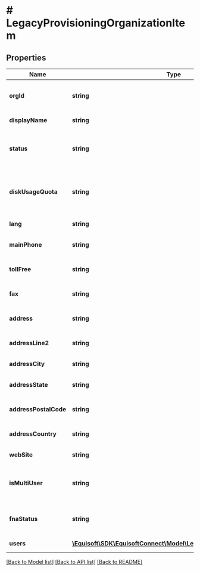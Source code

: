 # # LegacyProvisioningOrganizationItem

## Properties

Name | Type | Description | Notes
------------ | ------------- | ------------- | -------------
**orgId** | **string** | Unique identifier for the organization | [optional]
**displayName** | **string** | Organization Name | [optional]
**status** | **string** | Organization status In creation, Active, Maintenance | [optional]
**diskUsageQuota** | **string** | Organization disk usage quota. Deprecated. Always empty. | [optional]
**lang** | **string** | Default language | [optional]
**mainPhone** | **string** | Organization main phone number | [optional]
**tollFree** | **string** | Organization tollFree phone number | [optional]
**fax** | **string** | Organization fax phone number | [optional]
**address** | **string** | Organization address first line | [optional]
**addressLine2** | **string** | Organization address second line | [optional]
**addressCity** | **string** | Organization address city | [optional]
**addressState** | **string** | Organization address state/province | [optional]
**addressPostalCode** | **string** | Organization address postal code | [optional]
**addressCountry** | **string** | Organization address country | [optional]
**webSite** | **string** | Organization website url | [optional]
**isMultiUser** | **string** | Is the organization in single user mode or mutil user mode | [optional]
**fnaStatus** | **string** | Is FNA enabled for the organization | [optional]
**users** | [**\Equisoft\SDK\EquisoftConnect\Model\LegacyProvisioningUserItem[]**](LegacyProvisioningUserItem.md) | Organization users | [optional]

[[Back to Model list]](../../README.md#models) [[Back to API list]](../../README.md#endpoints) [[Back to README]](../../README.md)
